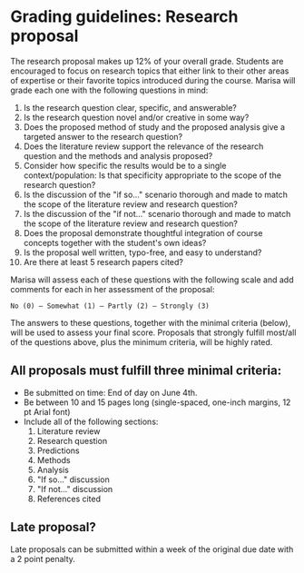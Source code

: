 # Grading guidelines: Research proposal

The research proposal makes up 12% of your overall grade. Students are encouraged to focus on research topics that either link to their other areas of expertise or their favorite topics introduced during the course. Marisa will grade each one with the following questions in mind:

1. Is the research question clear, specific, and answerable?
2. Is the research question novel and/or creative in some way?
3. Does the proposed method of study and the proposed analysis give a targeted answer to the research question?
4. Does the literature review support the relevance of the research question and the methods and analysis proposed?
5. Consider how specific the results would be to a single context/population: Is that specificity appropriate to the scope of the research question?
6. Is the discussion of the "if so..." scenario thorough and made to match the scope of the literature review and research question?
7. Is the discussion of the "if not..." scenario thorough and made to match the scope of the literature review and research question?
8. Does the proposal demonstrate thoughtful integration of course concepts together with the student's own ideas?
9. Is the proposal well written, typo-free, and easy to understand?
10. Are there at least 5 research papers cited?

Marisa will assess each of these questions with the following scale and add comments for each in her assessment of the proposal:

```No (0) — Somewhat (1) — Partly (2) — Strongly (3)```

The answers to these questions, together with the minimal criteria (below), will be used to assess your final score. Proposals that strongly fulfill most/all of the questions above, plus the minimum criteria, will be highly rated.

## All proposals must fulfill three minimal criteria:
- Be submitted on time: End of day on June 4th.
- Be between 10 and 15 pages long (single-spaced, one-inch margins, 12 pt Arial font)
- Include all of the following sections:
    1. Literature review
    2. Research question
    3. Predictions
    4. Methods
    5. Analysis
    6. "If so..." discussion
    7. "If not..." discussion
    8. References cited

## Late proposal?
Late proposals can be submitted within a week of the original due date with a 2 point penalty.
